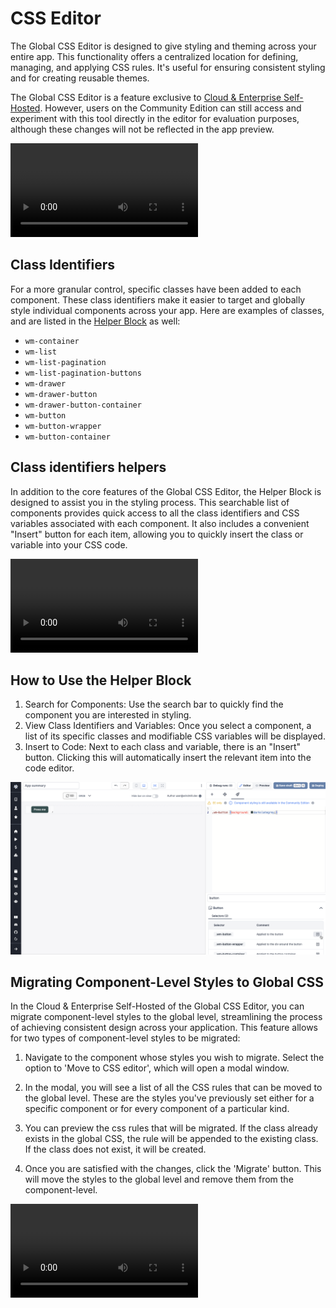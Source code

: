 # CSS Editor

The Global CSS Editor is designed to give styling and theming across your entire app. This functionality offers a centralized location for defining, managing, and applying CSS rules. It's useful for ensuring consistent styling and for creating reusable themes.

The Global CSS Editor is a feature exclusive to [Cloud & Enterprise Self-Hosted](../misc/7_plans_details/index.mdx). However, users on the Community Edition can still access and experiment with this tool directly in the editor for evaluation purposes, although these changes will not be reflected in the app preview.

<video
  className="border-2 rounded-xl object-cover w-full h-full dark:border-gray-800"
  autoPlay
  controls
  src="/videos/global-css.mp4"
/>

## Class Identifiers

For a more granular control, specific classes have been added to each component. These class identifiers make it easier to target and globally style individual components across your app. Here are examples of classes, and are listed in the [Helper Block](#class-identifiers-helpers) as well:

- `wm-container`
- `wm-list`
- `wm-list-pagination`
- `wm-list-pagination-buttons`
- `wm-drawer`
- `wm-drawer-button`
- `wm-drawer-button-container`
- `wm-button`
- `wm-button-wrapper`
- `wm-button-container`

## Class identifiers helpers

In addition to the core features of the Global CSS Editor, the Helper Block is designed to assist you in the styling process. This searchable list of components provides quick access to all the class identifiers and CSS variables associated with each component. It also includes a convenient "Insert" button for each item, allowing you to quickly insert the class or variable into your CSS code.

<video
  className="border-2 rounded-xl object-cover w-full h-full dark:border-gray-800"
  controls
  src="/videos/css-helper-box.mp4"
/>

## How to Use the Helper Block

1. Search for Components: Use the search bar to quickly find the component you are interested in styling.
2. View Class Identifiers and Variables: Once you select a component, a list of its specific classes and modifiable CSS variables will be displayed.
3. Insert to Code: Next to each class and variable, there is an "Insert" button. Clicking this will automatically insert the relevant item into the code editor.

![Use helper](../assets/apps/9_css_editor/use_helper.png 'Use helper')

## Migrating Component-Level Styles to Global CSS

In the Cloud & Enterprise Self-Hosted of the Global CSS Editor, you can migrate component-level styles to the global level, streamlining the process of achieving consistent design across your application. This feature allows for two types of component-level styles to be migrated:

1. Navigate to the component whose styles you wish to migrate. Select the option to 'Move to CSS editor', which will open a modal window.

2. In the modal, you will see a list of all the CSS rules that can be moved to the global level. These are the styles you've previously set either for a specific component or for every component of a particular kind.

3. You can preview the css rules that will be migrated. If the class already exists in the global CSS, the rule will be appended to the existing class. If the class does not exist, it will be created.

4. Once you are satisfied with the changes, click the 'Migrate' button. This will move the styles to the global level and remove them from the component-level.

<video
  className="border-2 rounded-xl object-cover w-full h-full dark:border-gray-800"
  controls
  src="/videos/css-migration.mp4"
/>
